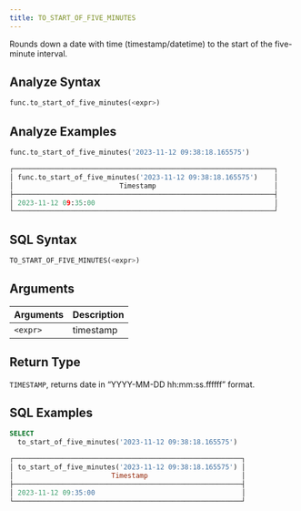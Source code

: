 ```yaml
---
title: TO_START_OF_FIVE_MINUTES
---
```


Rounds down a date with time (timestamp/datetime) to the start of the five-minute interval.

## Analyze Syntax

```python
func.to_start_of_five_minutes(<expr>)
```

## Analyze Examples

```python
func.to_start_of_five_minutes('2023-11-12 09:38:18.165575')

┌────────────────────────────────────────────────────────────────┐
│ func.to_start_of_five_minutes('2023-11-12 09:38:18.165575')    │
│                          Timestamp                             │
├────────────────────────────────────────────────────────────────┤
│ 2023-11-12 09:35:00                                            │
└────────────────────────────────────────────────────────────────┘
```

## SQL Syntax

```sql
TO_START_OF_FIVE_MINUTES(<expr>)
```

## Arguments

| Arguments | Description |
|-----------|-------------|
| `<expr>`  | timestamp   |

## Return Type

`TIMESTAMP`, returns date in “YYYY-MM-DD hh:mm:ss.ffffff” format.

## SQL Examples

```sql
SELECT
  to_start_of_five_minutes('2023-11-12 09:38:18.165575')

┌────────────────────────────────────────────────────────┐
│ to_start_of_five_minutes('2023-11-12 09:38:18.165575') │
│                        Timestamp                       │
├────────────────────────────────────────────────────────┤
│ 2023-11-12 09:35:00                                    │
└────────────────────────────────────────────────────────┘
```
